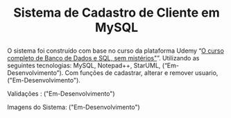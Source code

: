 <h1><p align="center">Sistema de Cadastro de Cliente em MySQL</h1>


O sistema foi construído com base no curso da plataforma Udemy “[O curso completo de Banco de Dados e SQL, sem mistérios"](https://www.udemy.com/course/bancos-de-dados-relacionais-basico-avancado/)”. Utilizando as seguintes tecnologias: MySQL, Notepad++, StarUML, (“Em-Desenvolvimento”). Com funções de cadastrar, alterar e remover usuario, ("Em-Desenvolvimento").

Validações : ("Em-Desenvolvimento")

Imagens do Sistema: ("Em-Desenvolvimento")
